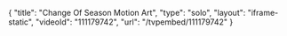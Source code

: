{
    "title": "Change Of Season Motion Art",
    "type": "solo",
    "layout": "iframe-static",
    "videoId": "111179742",
    "url": "\/tvpembed\/111179742"
}